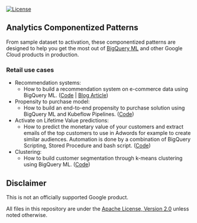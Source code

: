[![License](https://img.shields.io/badge/License-Apache%202.0-blue.svg)](LICENSE)

## Analytics Componentized Patterns

From sample dataset to activation, these componentized patterns are designed to help you get the most out of [BigQuery ML](https://cloud.google.com/bigquery-ml/docs) and other Google Cloud products in production.

### Retail use cases
* Recommendation systems:
  * How to build a recommendation system on e-commerce data using BigQuery ML. ([Code][recomm_code] | [Blog Article][recomm_blog])
* Propensity to purchase model:
  * How to build an end-to-end propensity to purchase solution using BigQuery ML and Kubeflow Pipelines. ([Code][propen_code])
* Activate on Lifetime Value predictions: 
  * How to predict the monetary value of your customers and extract emails of the top customers to use in Adwords for example to create similar audiences. Automation is done by a combination of BigQuery Scripting, Stored Procedure and bash script. ([Code][ltv_code])
* Clustering:
  * How to build customer segmentation through k-means clustering using BigQuery ML. ([Code][clustering_code])

[recomm_code]: retail/recommendation-system/bqml
[recomm_blog]: https://medium.com/google-cloud/how-to-build-a-recommendation-system-on-e-commerce-data-using-bigquery-ml-df9af2b8c110
[propen_code]: retail/propensity-model/bqml
[ltv_code]: retail/ltv/bqml
[clustering_code]: retail/clustering/bqml


## Disclaimer
This is not an officially supported Google product.

All files in this repository are under the [Apache License, Version 2.0](LICENSE.txt) unless noted otherwise.